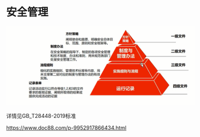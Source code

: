 # 安全管理

![image-20230307161418404](images/image-20230307161418404.png)

详情见GB_T28448-2019标准

https://www.doc88.com/p-9952917866434.html